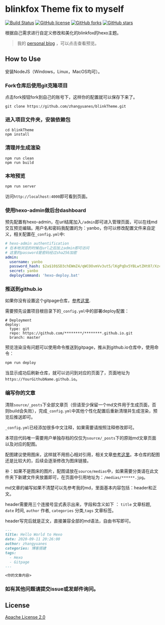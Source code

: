 # blinkfox Theme fix to myself

[![Build Status](https://secure.travis-ci.org/blinkfox/blinkfox.github.io.svg)](https://travis-ci.org/blinkfox/blinkfox.github.io) [![GitHub license](https://img.shields.io/github/license/blinkfox/blinkfox.github.io.svg)](https://github.com/blinkfox/blinkfox.github.io/blob/hexo/LICENSE) [![GitHub forks](https://img.shields.io/github/forks/blinkfox/blinkfox.github.io.svg)](https://github.com/blinkfox/blinkfox.github.io/network) [![GitHub stars](https://img.shields.io/github/stars/blinkfox/blinkfox.github.io.svg)](https://github.com/blinkfox/blinkfox.github.io/stargazers)

根据自己需求进行自定义修改和美化的blinkfox的hexo主题。

> 我的 [personal blog](https://zhangyuanes.github.io/) ，可以点击查看预览。

## How to Use

安装NodeJS（Windows，Linux，MacOS均可）。

### Fork仓库后使用git克隆项目

点击fork按钮fork到自己的账号下，这样你的配置就可以保存下来了。

```
git clone https://github.com/zhangyuanes/blinkTheme.git
```

###  进入项目文件夹，安装依赖包

```
cd blinkTheme
npm install
```

###  清理并生成渲染

```
npm run clean
npm run build
```

###  本地预览

```bash
npm run server
```

访问`http://localhost:4000`即可看到页面。

###  使用hexo-admin做后台dashboard

预先配置有hexo-admin，在url结尾加入`/admin`即可进入管理页面，可以在线md交互预览编辑。用户名和密码我配置的为：yanbo，你可以修改配置文件来自定义，相关配置在`_config.yml`中:

```yml
# hexo-admin authentification
# 在本地浏览的时候在url之后加上admin即可访问
# 这里的password是密码经过sha256加密
admin:
  username: yanbo
  password_hash: $2a$10$SD3chEWmZ4/qWCOOvmVv3ut5/lKgPqDx5YBLwtZHt07/XzcG4TEAK
  secret: yanbo
  deployCommand: 'hexo-deploy.bat'
```

###  推送到github.io

如果你没有设置这个gitpage仓库，[参考这里](https://zhangyuanes.github.io/2020/09/11/hello-world/).

需要预先设置项目根目录下的`_config.yml`中的部署deploy配置：

```
# Deployment
deploy:
  type: git
  repo: https://github.com/********/********.github.io.git
  branch: master
```

预览渲染没有问题可以使用命令推送到gitpage，推从到github.io仓库中，使用命令：

```bash
npm run deploy
```

当显示成功后刷新仓库，就可以访问到对应的页面了，页面地址为 `https://YourGithubName.github.io`。

### 编写你的文章

清除`source/_posts`下全部文章页（但请至少保留一个md文件用于生成页面，否则build会失败），完成`_config.yml`中其他个性化配置后重新清理并生成渲染，预览后推送即可。

`_config.yml`已经添加很多中文注释，如果需要请按照注释修改即可。

本项目代码唯一需要用户单独存档的仅仅为`source/_posts`下的原始md文章页面以及对应的配图。

配图建议使用图床，这样就不用担心相对引用，相关文章[参考这里](https://zhangyuanes.github.io/2021/01/19/ji-lu/bo-ke-da-jian/tu-chuang-da-jian/)。本仓库的配图还是比较大的，后续会逐渐修改为图床链接。

补：如果不是图床的图片，配图请放在`source/medias`中，如果需要分类请在此文件夹下新建文件夹放置即可，在页面中引用地址为：`/medias/******.jpg`。

md文章的编写如果不清楚可以先参考我的md，里面基本内容包括：header和正文。

header需要用三个连接号显式表示出来，字段和含义如下 ： `title` 文章标题, `date` 时间, `author` 作者, `categories` 分类,`tags` 文章标签。

header写完后就是正文，直接兼容全部的md语法，自由书写即可。

```md
---
title: Hello World to Hexo
date: 2020-09-11 20:26:00
author: zhangyuanes
categories: 博客搭建
tags:
  - Hexo
  - Gitpage
---

<你的文章内容>

```

### 如有其他问题请提交issue或发邮件询问。
## License

[Apache License 2.0](http://www.apache.org/licenses/LICENSE-2.0)
